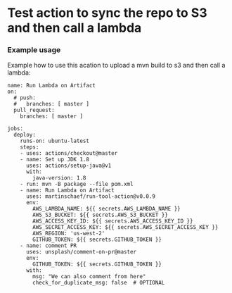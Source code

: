 # Test action to sync the repo to S3 and then call a lambda


### Example usage

Example how to use this acation to upload a mvn build to s3 and then call a lambda:

```
name: Run Lambda on Artifact
on:
  # push:
  #   branches: [ master ]
  pull_request:
    branches: [ master ]

jobs:
  deploy:
    runs-on: ubuntu-latest
    steps:
    - uses: actions/checkout@master      
    - name: Set up JDK 1.8
      uses: actions/setup-java@v1
      with:
        java-version: 1.8
    - run: mvn -B package --file pom.xml
    - name: Run Lambda on Artifact
      uses: martinschaef/run-tool-action@v0.0.9
      env:
        AWS_LAMBDA_NAME: ${{ secrets.AWS_LAMBDA_NAME }}
        AWS_S3_BUCKET: ${{ secrets.AWS_S3_BUCKET }}
        AWS_ACCESS_KEY_ID: ${{ secrets.AWS_ACCESS_KEY_ID }}
        AWS_SECRET_ACCESS_KEY: ${{ secrets.AWS_SECRET_ACCESS_KEY }}
        AWS_REGION: 'us-west-2'
        GITHUB_TOKEN: ${{ secrets.GITHUB_TOKEN }}
    - name: comment PR
      uses: unsplash/comment-on-pr@master
      env:
        GITHUB_TOKEN: ${{ secrets.GITHUB_TOKEN }}
      with:
        msg: "We can also comment from here"
        check_for_duplicate_msg: false  # OPTIONAL 
```



